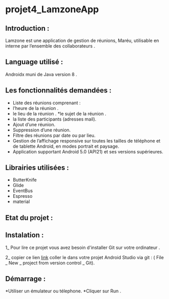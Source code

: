 # projet4_LamzoneApp

## Introduction : 

Lamzone est une application de gestion de réunions, Maréu, utilisable en interne par l’ensemble des collaborateurs  .

## Language utilisé :

  Androidx muni de Java version 8 .

## Les fonctionnalités demandées :

* Liste des réunions comprenant :
* l’heure de la réunion .
* le lieu de la réunion .
*le sujet de la réunion .
* la liste des participants (adresses mail).
* Ajout d’une réunion.
* Suppression d’une réunion.
* Filtre des réunions par date ou par lieu.
* Gestion de l’affichage responsive sur toutes les tailles de téléphone et de tablette
  Android, en modes portrait et paysage.
* Application supportant Android 5.0 (API21) et ses versions supérieures.
  
  
## Librairies utilisées :

* ButterKnife
* Glide
* EventBus
* Espresso
* material

## Etat du projet :


## Instalation :

1_ Pour lire ce projet vous avez besoin d'installer Git sur votre ordinateur .

2_ copier ce lien [link](https://github.com/katych/projet4_LamzoneApp.git) coller le dans votre projet Android Studio via git : ( File _ New _ project from version control _ Git).

## Démarrage :

*Utiliser un émulateur ou télephone.
*Cliquer sur Run .